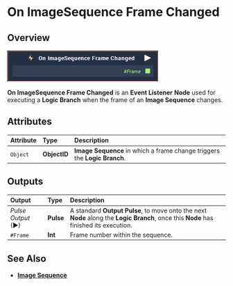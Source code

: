 # On ImageSequence Frame Changed

## Overview

![The On ImageSequence Frame Changed Node.](../../../.gitbook/assets/node-on-imagesequence-frame-changed.png)

**On ImageSequence Frame Changed** is an **Event Listener** **Node** used for executing a **Logic Branch** when the frame of an **Image Sequence** changes.

## Attributes

| Attribute | Type | Description |
| :--- | :--- | :--- |
| `Object` | **ObjectID** | **Image Sequence** in which a frame change triggers the **Logic Branch**. |

## Outputs

| Output | Type | Description |
| :--- | :--- | :--- |
| _Pulse Output_ \(►\) | **Pulse** | A standard **Output Pulse**, to move onto the next **Node** along the **Logic Branch**, once this **Node** has finished its execution. |
| `#Frame` | **Int** | Frame number within the sequence. |

## See Also

* [**Image Sequence**](./)

